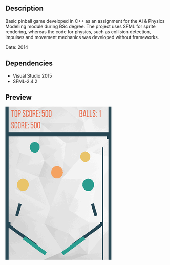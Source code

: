 ## Description 

Basic pinball game developed in C++ as an assignment for the AI &amp; Physics Modelling module during BSc degree. 
The project uses SFML for sprite rendering, whereas the code for physics, such as collision detection, impulses and movement mechanics was developed without frameworks. 

Date: 2014


## Dependencies

- Visual Studio 2015
- SFML-2.4.2

## Preview 

![](resources/pinball.gif)


